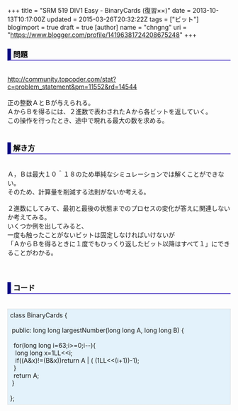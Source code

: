 +++
title = "SRM 519 DIV1 Easy - BinaryCards (復習××)"
date = 2013-10-13T10:17:00Z
updated = 2015-03-26T20:32:22Z
tags = ["ビット"]
blogimport = true
draft = true
[author]
	name = "chngng"
	uri = "https://www.blogger.com/profile/14196381724208675248"
+++

<div dir="ltr" style="text-align: left;" trbidi="on"><h3 style="border-bottom: 2px solid slateblue; border-left: 8px solid navy; color: black; padding: 0px 0px 1px 5px;">問題 </h3><br /><a href="http://community.topcoder.com/stat?c=problem_statement&amp;pm=11552&amp;rd=14544" target="_blank">http://community.topcoder.com/stat?c=problem_statement&amp;pm=11552&amp;rd=14544</a><br /><br />正の整数ＡとＢが与えられる。<br />ＡからＢを得るには、２進数で表わされたＡから各ビットを返していく。<br /><div>この操作を行ったとき、途中で現れる最大の数を求める。</div><div><br /></div><h3 style="border-bottom: 2px solid slateblue; border-left: 8px solid navy; color: black; padding: 0px 0px 1px 5px;">解き方 </h3><br />Ａ，Ｂは最大１０＾１８のため単純なシミュレーションでは解くことができない。<br />そのため、計算量を削減する法則がないか考える。<br /><br />２進数にしてみて、最初と最後の状態までのプロセスの変化が答えに関連しないか考えてみる。<br />いくつか例を出してみると、<br />一度も触ったことがないビットは固定しなければいけないが<br />「ＡからＢを得るときに１度でもひっくり返したビット以降はすべて１」にできることがわかる。<br /><br /><br /><h3 style="border-bottom: 2px solid slateblue; border-left: 8px solid navy; color: black; padding: 0px 0px 1px 5px;">コード </h3><br /><div style="background-color: #e3f2fb; border: 1px dotted #CCCCCC; padding: 5px;">class BinaryCards {<br /><br /><span class="Apple-tab-span" style="white-space: pre;"> </span>public: long long largestNumber(long long A, long long B) {<br /><br /><span class="Apple-tab-span" style="white-space: pre;">  </span>for(long long i=63;i&gt;=0;i--){<br /><span class="Apple-tab-span" style="white-space: pre;">   </span>long long x=1LL&lt;&lt;i;<br /><span class="Apple-tab-span" style="white-space: pre;">   </span>if((A&amp;x)!=(B&amp;x))return A | ( (1LL&lt;&lt;(i+1))-1);<br /><span class="Apple-tab-span" style="white-space: pre;">  </span>}<br /><span class="Apple-tab-span" style="white-space: pre;">  </span>return A;<br /><span class="Apple-tab-span" style="white-space: pre;"> </span>}<br /><br />};</div></div>
